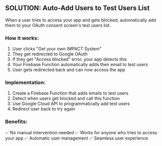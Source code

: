 
## SOLUTION: Auto-Add Users to Test Users List

When a user tries to access your app and gets blocked, automatically add them to your OAuth consent screen's test users list.

### How it works:
1. User clicks "Get your own IMPACT System"
2. They get redirected to Google OAuth
3. If they get "Access blocked" error, your app detects this
4. Your Firebase Function automatically adds their email to test users
5. User gets redirected back and can now access the app

### Implementation:
1. Create a Firebase Function that adds emails to test users
2. Detect when users get blocked and call this function
3. Use Google Cloud API to programmatically add test users
4. Redirect user back to try again

### Benefits:
✅ No manual intervention needed
✅ Works for anyone who tries to access your app
✅ Automatic user management
✅ Seamless user experience

